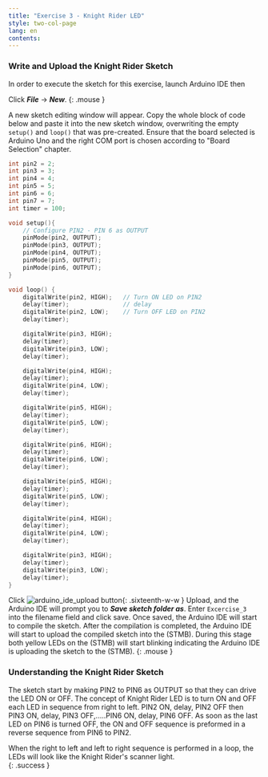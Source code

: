 ```yaml
---
title: "Exercise 3 - Knight Rider LED"
style: two-col-page
lang: en
contents:
---
```


### Write and Upload the Knight Rider Sketch

In order to execute the sketch for this exercise, launch Arduino IDE then 

Click ***File*** -> ***New***. 
{: .mouse }

A new sketch editing window will appear. Copy the whole block of code below and paste it into the new sketch window, overwriting the empty `setup()` and `loop()` that was pre-created. Ensure that the board selected is Arduino Uno and the right COM port is chosen according to "Board Selection" chapter.

```c
int pin2 = 2;
int pin3 = 3;
int pin4 = 4;
int pin5 = 5;
int pin6 = 6;
int pin7 = 7;
int timer = 100;

void setup(){
    // Configure PIN2 - PIN 6 as OUTPUT
    pinMode(pin2, OUTPUT);
    pinMode(pin3, OUTPUT);
    pinMode(pin4, OUTPUT);
    pinMode(pin5, OUTPUT);
    pinMode(pin6, OUTPUT);
}

void loop() {
    digitalWrite(pin2, HIGH);   // Turn ON LED on PIN2
    delay(timer);               // delay
    digitalWrite(pin2, LOW);    // Turn OFF LED on PIN2
    delay(timer);

    digitalWrite(pin3, HIGH);
    delay(timer);
    digitalWrite(pin3, LOW);
    delay(timer);

    digitalWrite(pin4, HIGH);
    delay(timer);
    digitalWrite(pin4, LOW);
    delay(timer);

    digitalWrite(pin5, HIGH);
    delay(timer);
    digitalWrite(pin5, LOW);
    delay(timer);

    digitalWrite(pin6, HIGH);
    delay(timer);
    digitalWrite(pin6, LOW);
    delay(timer);

    digitalWrite(pin5, HIGH);
    delay(timer);
    digitalWrite(pin5, LOW);
    delay(timer);

    digitalWrite(pin4, HIGH);
    delay(timer);
    digitalWrite(pin4, LOW);
    delay(timer);

    digitalWrite(pin3, HIGH);
    delay(timer);
    digitalWrite(pin3, LOW);
    delay(timer);
}
```

Click ![arduino_ide_upload button](img/arduino_ide_upload_icon.svg){: .sixteenth-w-w } Upload, and the Arduino IDE will prompt you to ***Save sketch folder as***. Enter `Excercise_3` into the filename field and click save. Once saved, the Arduino IDE will start to compile the sketch. After the compilation is completed, the Arduino IDE will start to upload the compiled sketch into the (STMB). During this stage both yellow LEDs on the (STMB) will start blinking indicating the Arduino IDE is uploading the sketch to the (STMB).
{: .mouse }

### Understanding the Knight Rider Sketch

The sketch start by making PIN2 to PIN6 as OUTPUT so that they can drive the LED ON or OFF. The concept of Knight Rider LED is to turn ON and OFF each LED in sequence from right to left. PIN2 ON, delay, PIN2 OFF then PIN3 ON, delay, PIN3 OFF,.....PIN6 ON, delay, PIN6 OFF. As soon as the last LED on PIN6 is turned OFF, the ON and OFF sequence is preformed in a reverse sequence from PIN6 to PIN2. 

When the right to left and left to right sequence is performed in a loop, the LEDs will look like the Knight Rider's scanner light.  
{: .success }
